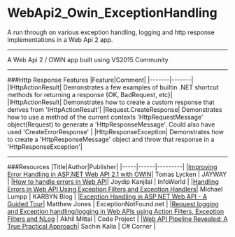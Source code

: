 # WebApi2_Owin_ExceptionHandling
A run through on various exception handling, logging and http response implementations in a Web Api 2 app.

---

A Web Api 2 / OWIN app built using VS2015 Community

---

###Http Response Features
|Feature|Comment|
|-------|-------|
|IHttpActionResult| Demonstrates a few examples of builtin .NET shortcut methods for returning a response {OK, BadRequest, etc}|
|IHttpActionResult| Demonstrates how to create a custom response that derives from 'IHttpActionResult'|
|Request.CreateResponse| Demonstrates how to use a method of the current contexts 'HttpRequestMessage' object(Request) to generate a 'HttpResponseMessage'. Could also have used 'CreateErrorResponse' |
|HttpResponseException| Demonstrates how to create a 'HttpResponseMessage' object and throw that response in a 'HttpResponseException'|

---

###Resources
|Title|Author|Publisher|
|-----|------|---------|
|[Improving Error Handling in ASP.NET Web API 2.1 with OWIN](https://www.jayway.com/2016/01/08/improving-error-handling-asp-net-web-api-2-1-owin/)| Tomas Lycken | JAYWAY |
|[How to handle errors in Web API](http://www.infoworld.com/article/2994111/application-architecture/how-to-handle-errors-in-web-api.html)| Joydip Kanjilal | InfoWorld |
|[Handling Errors in Web API Using Exception Filters and Exception Handlers](http://blog.karbyn.com/articles/handling-errors-in-web-api-using-exception-filters-and-exception-handlers/)| Michael Lumpp | KARBYN Blog |
|[Exception Handling in ASP.NET Web API - A Guided Tour](https://www.exceptionnotfound.net/the-asp-net-web-api-exception-handling-pipeline-a-guided-tour/)| Matthew Jones | ExceptionNotFound.net |
|[Request logging and Exception handling/logging in Web APIs using Action Filters, Exception Filters and NLog](http://www.codeproject.com/Articles/1028416/RESTful-Day-sharp-Request-logging-and-Exception-ha) |  Akhil Mittal | Code Project |
|[Web API Pipeline Revealed: A True Practical Approach](http://www.c-sharpcorner.com/article/webapi-pipeline-revealed-a-true-practical-approach/)| Sachin Kalia | C# Corner |
